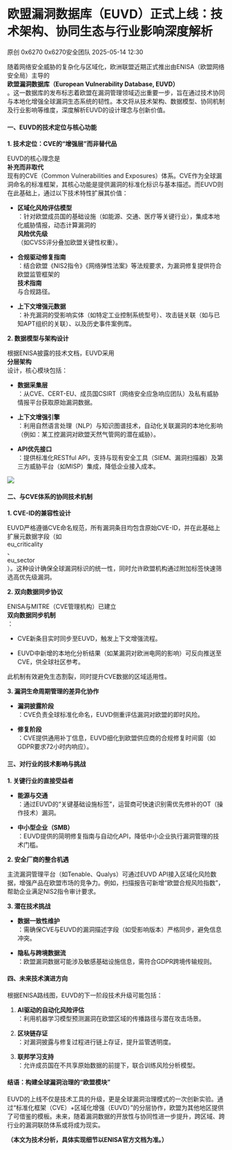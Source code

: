 #  欧盟漏洞数据库（EUVD）正式上线：技术架构、协同生态与行业影响深度解析   
原创 0x6270  0x6270安全团队   2025-05-14 12:30  
  
随着网络安全威胁的复杂化与区域化，欧洲联盟近期正式推出由ENISA（欧盟网络安全局）主导的  
**欧盟漏洞数据库（European Vulnerability Database, EUVD）**  
。这一数据库的发布标志着欧盟在漏洞管理领域迈出重要一步，旨在通过技术协同与本地化增强全球漏洞生态系统的韧性。本文将从技术架构、数据模型、协同机制及行业影响等维度，深度解析EUVD的设计理念与创新价值。  
#### 一、EUVD的技术定位与核心功能  
  
**1. 技术定位：CVE的“增强层”而非替代品**  
  
  
EUVD的核心理念是  
**补充而非取代**  
现有的CVE（Common Vulnerabilities and Exposures）体系。CVE作为全球漏洞命名的标准框架，其核心功能是提供漏洞的标准化标识与基本描述。而EUVD则在此基础上，通过以下技术特性扩展其价值：    
- **区域化风险评估模型**  
：针对欧盟成员国的基础设施（如能源、交通、医疗等关键行业），集成本地化威胁情报，动态计算漏洞的  
**风险优先级**  
（如CVSS评分叠加欧盟关键性权重）。    
  
- **合规驱动修复指南**  
：结合欧盟《NIS2指令》《网络弹性法案》等法规要求，为漏洞修复提供符合欧盟监管框架的  
**技术指南**  
与合规路径。    
  
- **上下文增强元数据**  
：补充漏洞的受影响实体（如特定工业控制系统型号）、攻击链关联（如与已知APT组织的关联）、以及历史事件案例库。  
  
**2. 数据模型与架构设计**  
  
  
根据ENISA披露的技术文档，EUVD采用  
**分层架构**  
设计，核心模块包括：    
- **数据采集层**  
：从CVE、CERT-EU、成员国CSIRT（网络安全应急响应团队）及私有威胁情报平台获取原始漏洞数据。    
  
- **上下文增强引擎**  
：利用自然语言处理（NLP）与知识图谱技术，自动化关联漏洞的本地化影响（例如：某工控漏洞对欧盟天然气管网的潜在威胁）。    
  
- **API优先接口**  
：提供标准化RESTful API，支持与现有安全工具（SIEM、漏洞扫描器）及第三方威胁平台（如MISP）集成，降低企业接入成本。  
  
![](https://mmbiz.qpic.cn/sz_mmbiz_png/gLKhmpsvxtPTN0bvcFPX1eiaepMMK5HuBqkPdLofiayr4ibY7X9wNeuIjRibg1Vlyx98zVZaNWiaxMWGts6WHRnKhUA/640?wx_fmt=png&from=appmsg "")  
#### 二、与CVE体系的协同技术机制  
  
**1. CVE-ID的兼容性设计**  
  
  
EUVD严格遵循CVE命名规范，所有漏洞条目均包含原始CVE-ID，并在此基础上扩展元数据字段（如  
eu_criticality  
、  
eu_sector  
）。这种设计确保全球漏洞标识的统一性，同时允许欧盟机构通过附加标签快速筛选高优先级漏洞。  
  
**2. 双向数据同步协议**  
  
  
ENISA与MITRE（CVE管理机构）已建立  
**双向数据同步机制**  
：    
- CVE新条目实时同步至EUVD，触发上下文增强流程。    
  
- EUVD中新增的本地化分析结果（如某漏洞对欧洲电网的影响）可反向推送至CVE，供全球社区参考。  
  
此机制有效避免生态割裂，同时提升CVE数据的区域适用性。  
  
**3. 漏洞生命周期管理的差异化协作**  
- **漏洞披露阶段**  
：CVE负责全球标准化命名，EUVD侧重评估漏洞对欧盟的即时风险。    
  
- **修复阶段**  
：CVE提供通用补丁信息，EUVD细化到欧盟供应商的合规修复时间窗（如GDPR要求72小时内响应）。    
  
#### 三、对行业的技术影响与挑战  
  
**1. 关键行业的直接受益者**  
- **能源与交通**  
：通过EUVD的“关键基础设施标签”，运营商可快速识别需优先修补的OT（操作技术）漏洞。    
  
- **中小型企业（SMB）**  
：EUVD提供的简明修复指南与自动化API，降低中小企业执行漏洞管理的技术门槛。  
  
**2. 安全厂商的整合机遇**  
  
  
主流漏洞管理平台（如Tenable、Qualys）可通过EUVD API接入区域化风险数据，增强产品在欧盟市场的竞争力。例如，扫描报告可新增“欧盟合规风险指数”，帮助企业满足NIS2指令审计要求。  
  
**3. 潜在技术挑战**  
- **数据一致性维护**  
：需确保CVE与EUVD的漏洞描述字段（如受影响版本）严格同步，避免信息冲突。    
  
- **隐私与跨境数据流**  
：欧盟漏洞数据可能涉及敏感基础设施信息，需符合GDPR跨境传输规则。    
  
#### 四、未来技术演进方向  
  
根据ENISA路线图，EUVD的下一阶段技术升级可能包括：    
1. **AI驱动的自动化风险评估**  
：利用机器学习模型预测漏洞在欧盟区域的传播路径与潜在攻击场景。    
  
1. **区块链存证**  
：对漏洞披露与修复过程进行链上存证，提升监管透明度。    
  
1. **联邦学习支持**  
：允许成员国在不共享原始数据的前提下，联合训练风险分析模型。    
  
#### 结语：构建全球漏洞治理的“欧盟模块”  
  
EUVD的上线不仅是技术工具的升级，更是全球漏洞治理模式的一次创新实验。通过“标准化框架（CVE）+区域化增强（EUVD）”的分层协作，欧盟为其他地区提供了可借鉴的模板。未来，随着漏洞数据的开放性与协同性进一步提升，跨区域、跨行业的漏洞联防体系或将成为现实。    
  
**（本文为技术分析，具体实现细节以ENISA官方文档为准。）**  
  
